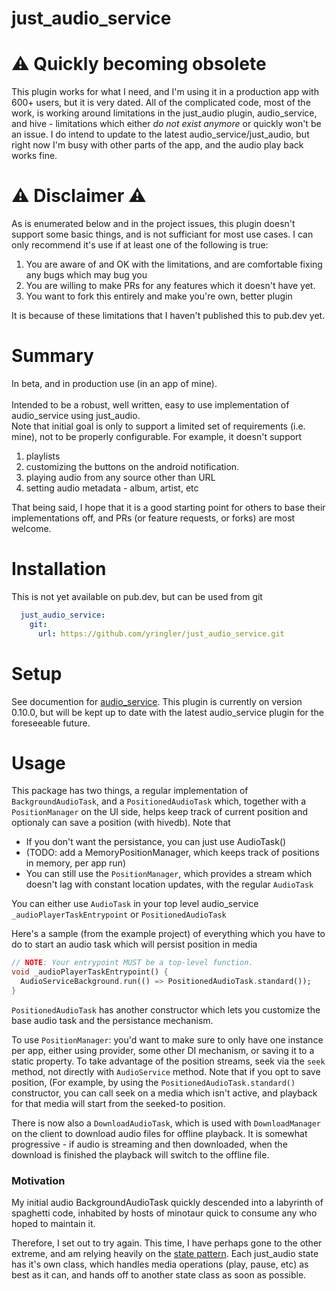 # just_audio_service

# :warning: Quickly becoming obsolete
This plugin works for what I need, and I'm using it in a production app with 600+ users, but it is very dated.
All of the complicated code, most of the work, is working around limitations in the just_audio plugin, audio_service, and hive - limitations which either _do not exist anymore_ or quickly won't be an issue.
I do intend to update to the latest audio_service/just_audio, but right now I'm busy with other parts of the app, and the audio play back works fine.

# :warning: Disclaimer :warning:
As is enumerated below and in the project issues, this plugin doesn't support some basic things, and is not sufficiant for most use cases. I can only recommend
it's use if at least one of the following is true:
1. You are aware of and OK with the limitations, and are comfortable fixing any bugs which may bug you
1. You are willing to make PRs for any features which it doesn't have yet.
1. You want to fork this entirely and make you're own, better plugin

It is because of these limitations that I haven't published this to pub.dev yet.

# Summary
In beta, and in production use (in an app of mine).<br>
<br>
Intended to be a robust, well written, easy to use implementation of audio_service using just_audio.<br>
Note that initial goal is only to support a limited set of requirements (i.e. mine), not to be properly configurable.
For example, it doesn't support 
1. playlists
2. customizing the buttons on the android notification.
3. playing audio from any source other than URL
4. setting audio metadata - album, artist, etc

That being said, I hope that it is a good starting point for others to base their implementations off, and PRs (or feature requests, or forks) are most welcome.

# Installation
This is not yet available on pub.dev, but can be used from git
```yaml
  just_audio_service:
    git:
      url: https://github.com/yringler/just_audio_service.git
```

# Setup
See documention for [audio_service](https://github.com/ryanheise/audio_service). This plugin is currently on version 0.10.0, but will be kept up to date with the latest audio_service plugin for the foreseeable future.

# Usage
This package has two things, a regular implementation of `BackgroundAudioTask`, and a `PositionedAudioTask` which, together with a `PositionManager` on the UI side, helps keep track of current position and optionaly can save a position (with hivedb).
Note that
* If you don't want the persistance, you can just use AudioTask()
* (TODO: add a MemoryPositionManager, which keeps track of positions in memory, per app run)
* You can still use the `PositionManager`, which provides a stream which doesn't lag with constant location updates, with the regular `AudioTask`

You can either use `AudioTask` in your top level audio_service `_audioPlayerTaskEntrypoint` or `PositionedAudioTask`

Here's a sample (from the example project) of everything which you have to do to start an audio task which will persist
position in media
```dart
// NOTE: Your entrypoint MUST be a top-level function.
void _audioPlayerTaskEntrypoint() {
  AudioServiceBackground.run(() => PositionedAudioTask.standard());
}
```
`PositionedAudioTask` has another constructor which lets you customize the base audio task and the persistance mechanism.

To use `PositionManager`: you'd want to make sure to only have one instance per app, either using provider, some other DI mechanism, or saving it to a static property.
To take advantage of the position streams, seek via the `seek` method, not directly with `AudioService` method.
Note that if you opt to save position, (For example, by using the `PositionedAudioTask.standard()` constructor, you can call seek on a media which isn't active, and playback for that media will start from the seeked-to position.

There is now also a `DownloadAudioTask`, which is used with `DownloadManager` on the client to download audio files for
offline playback. It is somewhat progressive - if audio is streaming and then downloaded, when the download is finished the
playback will switch to the offline file.

### Motivation
My initial audio BackgroundAudioTask quickly descended into a labyrinth of spaghetti code, inhabited by hosts of minotaur quick to consume any who hoped to maintain it.

Therefore, I set out to try again. This time, I have perhaps gone to the other extreme, and am relying heavily on the [state pattern](https://refactoring.guru/design-patterns/state). Each just_audio state has it's own class, which handles media operations (play, pause, etc) as best as it can, and hands off to another state class as soon as possible.

